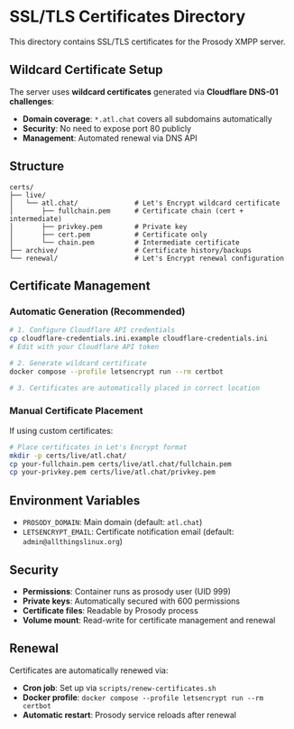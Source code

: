 # SSL/TLS Certificates Directory

This directory contains SSL/TLS certificates for the Prosody XMPP server.

## Wildcard Certificate Setup

The server uses **wildcard certificates** generated via **Cloudflare DNS-01 challenges**:

- **Domain coverage**: `*.atl.chat` covers all subdomains automatically
- **Security**: No need to expose port 80 publicly
- **Management**: Automated renewal via DNS API

## Structure

```
certs/
├── live/
│   └── atl.chat/              # Let's Encrypt wildcard certificate
│       ├── fullchain.pem      # Certificate chain (cert + intermediate)
│       ├── privkey.pem        # Private key
│       ├── cert.pem           # Certificate only
│       └── chain.pem          # Intermediate certificate
├── archive/                   # Certificate history/backups
└── renewal/                   # Let's Encrypt renewal configuration
```

## Certificate Management

### Automatic Generation (Recommended)

```bash
# 1. Configure Cloudflare API credentials
cp cloudflare-credentials.ini.example cloudflare-credentials.ini
# Edit with your Cloudflare API token

# 2. Generate wildcard certificate
docker compose --profile letsencrypt run --rm certbot

# 3. Certificates are automatically placed in correct location
```

### Manual Certificate Placement

If using custom certificates:

```bash
# Place certificates in Let's Encrypt format
mkdir -p certs/live/atl.chat/
cp your-fullchain.pem certs/live/atl.chat/fullchain.pem
cp your-privkey.pem certs/live/atl.chat/privkey.pem
```

## Environment Variables

- `PROSODY_DOMAIN`: Main domain (default: `atl.chat`)
- `LETSENCRYPT_EMAIL`: Certificate notification email (default: `admin@allthingslinux.org`)

## Security

- **Permissions**: Container runs as prosody user (UID 999)
- **Private keys**: Automatically secured with 600 permissions
- **Certificate files**: Readable by Prosody process
- **Volume mount**: Read-write for certificate management and renewal

## Renewal

Certificates are automatically renewed via:

- **Cron job**: Set up via `scripts/renew-certificates.sh`
- **Docker profile**: `docker compose --profile letsencrypt run --rm certbot`
- **Automatic restart**: Prosody service reloads after renewal
